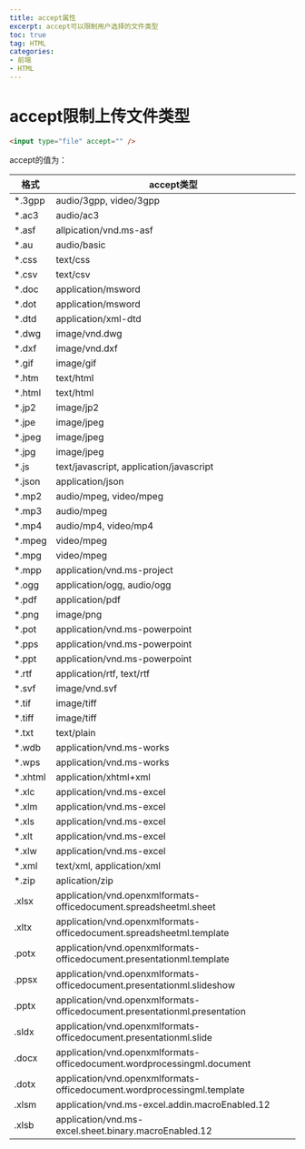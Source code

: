 ```yaml
---
title: accept属性
excerpt: accept可以限制用户选择的文件类型
toc: true
tag: HTML
categories:
- 前端
- HTML
---
```


# accept限制上传文件类型
```html
<input type="file" accept="" />
```
accept的值为：

| 格式 | accept类型 |
| --- | --- |
| *.3gpp | audio/3gpp, video/3gpp |
| *.ac3 | audio/ac3 |
| *.asf | allpication/vnd.ms-asf |
| *.au | audio/basic |
| *.css | text/css |
| *.csv | text/csv |
| *.doc | application/msword |
| *.dot | application/msword |
| *.dtd | application/xml-dtd |
| *.dwg | image/vnd.dwg |
| *.dxf | image/vnd.dxf |
| *.gif | image/gif |
| *.htm | text/html |
| *.html | text/html |
| *.jp2 | image/jp2 |
| *.jpe | image/jpeg |
| *.jpeg | image/jpeg |
| *.jpg | image/jpeg |
| *.js | text/javascript, application/javascript |
| *.json | application/json |
| *.mp2 | audio/mpeg, video/mpeg |
| *.mp3 | audio/mpeg |
| *.mp4 | audio/mp4, video/mp4 |
| *.mpeg | video/mpeg |
| *.mpg | video/mpeg |
| *.mpp | application/vnd.ms-project |
| *.ogg | application/ogg, audio/ogg |
| *.pdf | application/pdf |
| *.png | image/png |
| *.pot | application/vnd.ms-powerpoint |
| *.pps | application/vnd.ms-powerpoint |
| *.ppt | application/vnd.ms-powerpoint |
| *.rtf | application/rtf, text/rtf |
| *.svf | image/vnd.svf |
| *.tif | image/tiff |
| *.tiff | image/tiff |
| *.txt | text/plain |
| *.wdb | application/vnd.ms-works |
| *.wps | application/vnd.ms-works |
| *.xhtml | application/xhtml+xml |
| *.xlc | application/vnd.ms-excel |
| *.xlm | application/vnd.ms-excel |
| *.xls | application/vnd.ms-excel |
| *.xlt | application/vnd.ms-excel |
| *.xlw | application/vnd.ms-excel |
| *.xml | text/xml, application/xml |
| *.zip | aplication/zip |
| .xlsx | application/vnd.openxmlformats-officedocument.spreadsheetml.sheet |
| .xltx | application/vnd.openxmlformats-officedocument.spreadsheetml.template |
| .potx | application/vnd.openxmlformats-officedocument.presentationml.template |
| .ppsx | application/vnd.openxmlformats-officedocument.presentationml.slideshow |
| .pptx | application/vnd.openxmlformats-officedocument.presentationml.presentation |
| .sldx | application/vnd.openxmlformats-officedocument.presentationml.slide |
| .docx | application/vnd.openxmlformats-officedocument.wordprocessingml.document |
| .dotx | application/vnd.openxmlformats-officedocument.wordprocessingml.template |
| .xlsm | application/vnd.ms-excel.addin.macroEnabled.12 |
| .xlsb | application/vnd.ms-excel.sheet.binary.macroEnabled.12 |

